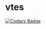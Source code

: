 # vtes
[![Codacy Badge](https://api.codacy.com/project/badge/Grade/cb0282df8f8841ed83743a70b8fb904d)](https://app.codacy.com/app/afri/vtes?utm_source=github.com&utm_medium=referral&utm_content=petr-muller/vtes&utm_campaign=badger)